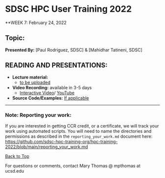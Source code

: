 # SDSC HPC User Training 2022

**WEEK 7: February 24, 2022

## Topic: <a name="top"> 
**Presented By:** [Paul Rodriguez, SDSC] & [Mahidhar Tatineni, SDSC]

## READING AND PRESENTATIONS:
* **Lecture material:** 
   * [to be uploaded]()
* **Video Recording:** available in 3-5 days
   * [Interactive Video]()/ [YouTube]()
* **Source Code/Examples:** [If applicable]()


__________________

### Note: Reporting your work:
If you are interested in getting CCR credit, or a certificate, we will track your work using automated scripts.
You will need to name the directories and permissions as described in the ``reporting_your_work.md`` document here:
https://github.com/sdsc-hpc-training-org/hpc-training-2022/blob/main/reporting_your_work.md

[Back to Top](#top)


For questions or comments, contact Mary Thomas @ mpthomas  at  ucsd.edu

